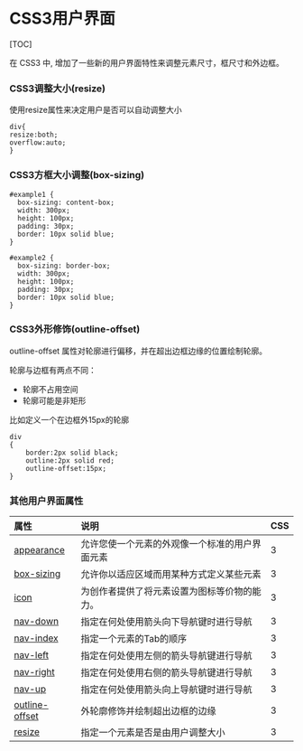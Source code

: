 # CSS3用户界面



[TOC]

在 CSS3 中, 增加了一些新的用户界面特性来调整元素尺寸，框尺寸和外边框。

### CSS3调整大小(resize)

使用resize属性来决定用户是否可以自动调整大小

```
div{
resize:both;
overflow:auto;
}
```

### CSS3方框大小调整(box-sizing)

```
#example1 {
  box-sizing: content-box;  
  width: 300px;
  height: 100px;
  padding: 30px;  
  border: 10px solid blue;
}

#example2 {
  box-sizing: border-box;
  width: 300px;
  height: 100px;
  padding: 30px;  
  border: 10px solid blue;
}
```

### CSS3外形修饰(outline-offset)

outline-offset 属性对轮廓进行偏移，并在超出边框边缘的位置绘制轮廓。

轮廓与边框有两点不同：

- 轮廓不占用空间
- 轮廓可能是非矩形

比如定义一个在边框外15px的轮廓

```
div
{
    border:2px solid black;
    outline:2px solid red;
    outline-offset:15px;
}
```

### 其他用户界面属性

| 属性                                                         | 说明                                           | CSS  |
| :----------------------------------------------------------- | :--------------------------------------------- | :--- |
| [appearance](https://www.runoob.com/cssref/css3-pr-appearance.html) | 允许您使一个元素的外观像一个标准的用户界面元素 | 3    |
| [box-sizing](https://www.runoob.com/cssref/css3-pr-box-sizing.html) | 允许你以适应区域而用某种方式定义某些元素       | 3    |
| [icon](https://www.runoob.com/cssref/css3-pr-icon.html)      | 为创作者提供了将元素设置为图标等价物的能力。   | 3    |
| [nav-down](https://www.runoob.com/cssref/css3-pr-nav-down.html) | 指定在何处使用箭头向下导航键时进行导航         | 3    |
| [nav-index](https://www.runoob.com/cssref/css3-pr-nav-index.html) | 指定一个元素的Tab的顺序                        | 3    |
| [nav-left](https://www.runoob.com/cssref/css3-pr-nav-left.html) | 指定在何处使用左侧的箭头导航键进行导航         | 3    |
| [nav-right](https://www.runoob.com/cssref/css3-pr-nav-right.html) | 指定在何处使用右侧的箭头导航键进行导航         | 3    |
| [nav-up](https://www.runoob.com/cssref/css3-pr-nav-up.html)  | 指定在何处使用箭头向上导航键时进行导航         | 3    |
| [outline-offset](https://www.runoob.com/cssref/css3-pr-outline-offset.html) | 外轮廓修饰并绘制超出边框的边缘                 | 3    |
| [resize](https://www.runoob.com/cssref/css3-pr-resize.html)  | 指定一个元素是否是由用户调整大小               | 3    |